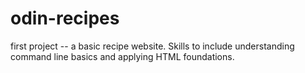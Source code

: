 # odin-recipes
first project -- a basic recipe website. Skills to include understanding command line basics and applying HTML foundations.
